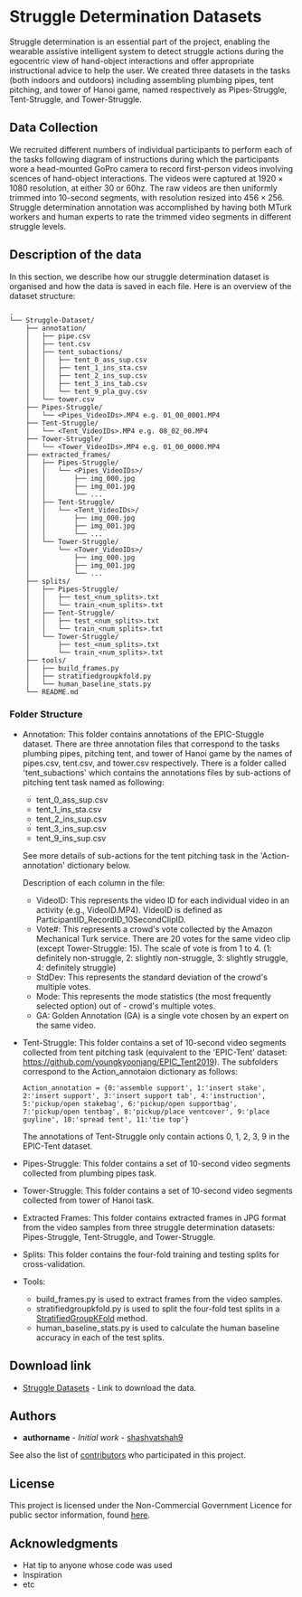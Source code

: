 # Struggle Determination Datasets

Struggle determination is an essential part of the project, enabling the wearable assistive intelligent system to detect struggle actions during the egocentric view of hand-object interactions and offer appropriate instructional advice to help the user. We created three datasets in the tasks (both indoors and outdoors) including assembling plumbing pipes, tent pitching, and tower of Hanoi game, named respectively as Pipes-Struggle, Tent-Struggle, and Tower-Struggle. 

## Data Collection

We recruited different numbers of individual participants to perform each of the tasks following diagram of instructions during which the participants wore a head-mounted GoPro camera to record first-person videos involving scences of hand-object interactions. The videos were captured at $1920\times1080$ resolution, at either 30 or 60hz. The raw videos are then uniformly trimmed into 10-second segments, with resolution resized into $456\times256$. Struggle determination annotation was accomplished by having both MTurk workers and human experts to rate the trimmed video segments in different struggle levels. 

## Description of the data

In this section, we describe how our struggle determination dataset is organised and how the data is saved in each file. Here is an overview of the dataset structure:
```
.
└── Struggle-Dataset/
    ├── annotation/
    │   ├── pipe.csv
    │   ├── tent.csv
    │   ├── tent_subactions/
    │   │   ├── tent_0_ass_sup.csv
    │   │   ├── tent_1_ins_sta.csv
    │   │   ├── tent_2_ins_sup.csv
    │   │   ├── tent_3_ins_tab.csv
    │   │   └── tent_9_pla_guy.csv
    │   └── tower.csv
    ├── Pipes-Struggle/
    │   └── <Pipes_VideoIDs>.MP4 e.g. 01_00_0001.MP4
    ├── Tent-Struggle/
    │   └── <Tent_VideoIDs>.MP4 e.g. 08_02_00.MP4
    ├── Tower-Struggle/
    │   └── <Tower_VideoIDs>.MP4 e.g. 01_00_0000.MP4
    ├── extracted_frames/
    │   ├── Pipes-Struggle/
    │   │   └── <Pipes_VideoIDs>/
    │   │       ├── img_000.jpg
    │   │       ├── img_001.jpg
    │   │       └── ...
    │   ├── Tent-Struggle/
    │   │   └── <Tent_VideoIDs>/
    │   │       ├── img_000.jpg
    │   │       ├── img_001.jpg
    │   │       └── ...
    │   └── Tower-Struggle/
    │       └── <Tower_VideoIDs>/
    │           ├── img_000.jpg
    │           ├── img_001.jpg
    │           └── ...
    ├── splits/
    │   ├── Pipes-Struggle/
    │   │   ├── test_<num_splits>.txt
    │   │   └── train_<num_splits>.txt
    │   ├── Tent-Struggle/
    │   │   ├── test_<num_splits>.txt
    │   │   └── train_<num_splits>.txt
    │   └── Tower-Struggle/
    │       ├── test_<num_splits>.txt
    │       └── train_<num_splits>.txt
    ├── tools/
    │   ├── build_frames.py
    │   ├── stratifiedgroupkfold.py
    │   └── human_baseline_stats.py
    └── README.md
```

### Folder Structure
- Annotation:
  This folder contains annotations of the EPIC-Stuggle dataset. There are three annotation files that correspond to the tasks plumbing pipes, pitching tent, and tower of Hanoi game by the names of pipes.csv, tent.csv, and tower.csv respectively. There is a folder called 'tent_subactions' which contains the annotations files by sub-actions of pitching tent task named as following:
  - tent_0_ass_sup.csv
  - tent_1_ins_sta.csv
  - tent_2_ins_sup.csv
  - tent_3_ins_sup.csv
  - tent_9_ins_sup.csv
  
  See more details of sub-actions for the tent pitching task in the 'Action-annotation' dictionary below.

  Description of each column in the file:
  - VideoID: This represents the video ID for each individual video in an activity (e.g., VideoID.MP4). VideoID is defined as ParticipantID_RecordID_10SecondClipID.
  - Vote#: This represents a crowd's vote collected by the Amazon Mechanical Turk service.
  There are 20 votes for the same video clip (except Tower-Struggle: 15). The scale of vote is from 1 to 4. (1: definitely non-struggle, 2: slightly non-struggle, 3: slightly struggle, 4: definitely struggle)
  - StdDev: This represents the standard deviation of the crowd's multiple votes.
  - Mode: This represents the mode statistics (the most frequently selected option) out of - crowd's multiple votes. 
  - GA: Golden Annotation (GA) is a single vote chosen by an expert on the same video.

- Tent-Struggle:
  This folder contains a set of 10-second video segments collected from tent pitching task
  (equivalent to the 'EPIC-Tent' dataset: https://github.com/youngkyoonjang/EPIC_Tent2019).
  The subfolders correspond to the Action_annotaion dictionary as follows:
  ```
  Action_annotation = {0:'assemble support', 1:'insert stake', 2:'insert support', 3:'insert support tab', 4:'instruction', 5:'pickup/open stakebag', 6:'pickup/open supportbag', 7:'pickup/open tentbag', 8:'pickup/place ventcover', 9:'place guyline', 10:'spread tent', 11:'tie top'} 
  ```
  The annotations of Tent-Struggle only contain actions 0, 1, 2, 3, 9 in the EPIC-Tent dataset.
- Pipes-Struggle:
  This folder contains a set of 10-second video segments collected from plumbing pipes task.
- Tower-Struggle:
  This folder contains a set of 10-second video segments collected from tower of Hanoi task.
- Extracted Frames:
  This folder contains extracted frames in JPG format from the video samples from three struggle determination datasets: Pipes-Struggle, Tent-Struggle, and Tower-Struggle. 
- Splits:
  This folder contains the four-fold training and testing splits for cross-validation.
- Tools:
  - build_frames.py is used to extract frames from the video samples.
  - stratifiedgroupkfold.py is used to split the four-fold test splits in a [StratifiedGroupKFold](https://scikit-learn.org/stable/modules/generated/sklearn.model_selection.StratifiedGroupKFold.html) method.
  - human_baseline_stats.py is used to calculate the human baseline accuracy in each of the test splits.

## Download link

* [Struggle Datasets](https://drive.google.com/file/d/1nVwLPNVcVsvvCJDlnyYYwulmezeEPgbY/view?usp=sharing) - Link to download the data.

## Authors

* **authorname** - *Initial work* - [shashvatshah9](https://github.com/shashvatshah9)

See also the list of [contributors](https://github.com/your/project/contributors) who participated in this project.

## License

This project is licensed under the Non-Commercial Government Licence for public sector information, found [here](https://www.nationalarchives.gov.uk/doc/non-commercial-government-licence/version/2/).

## Acknowledgments

* Hat tip to anyone whose code was used
* Inspiration
* etc

